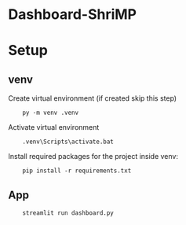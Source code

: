 # Dashboard-ShriMP

# Setup
## venv
Create virtual environment (if created skip this step)

```
    py -m venv .venv
```

Activate virtual environment

```
    .venv\Scripts\activate.bat
```

Install required packages for the project inside venv:

```
    pip install -r requirements.txt 
```

## App

```
    streamlit run dashboard.py
```

